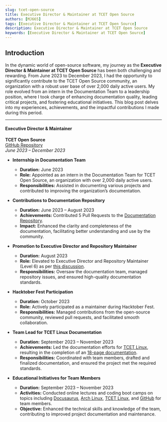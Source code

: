 ```yaml
---
slug: tcet-open-source
title: Executive Director & Maintainer at TCET Open Source
authors: [MJ665]
tags: [Executive Director & Maintainer at TCET Open Source]
description: Executive Director & Maintainer at TCET Open Source
keywords: [Executive Director & Maintainer at TCET Open Source]
---
```




## Introduction

In the dynamic world of open-source software, my journey as the **Executive Director & Maintainer at TCET Open Source** has been both challenging and rewarding. From June 2023 to December 2023, I had the opportunity to significantly contribute to the TCET Open Source community, an organization with a robust user base of over 2,000 daily active users. My role evolved from an intern in the Documentation Team to a leadership position, where I took charge of enhancing documentation quality, leading critical projects, and fostering educational initiatives. This blog post delves into my experiences, achievements, and the impactful contributions I made during this period.

---

<!-- truncate -->


#### Executive Director & Maintainer
**TCET Open Source**  
[GitHub Repository](https://github.com/tcet-opensource)  
*June 2023 – December 2023*

- **Internship in Documentation Team**  
  - **Duration:** June 2023  
  - **Role:** Appointed as an intern in the Documentation Team for TCET Open Source, an organization with over 2,000 daily active users.  
  - **Responsibilities:** Assisted in documenting various projects and contributed to improving the organization’s documentation.

- **Contributions to Documentation Repository**  
  - **Duration:** June 2023 – August 2023  
  - **Achievements:** Contributed 5 Pull Requests to the [Documentation Repository](https://github.com/tcet-opensource/documentation).  
  - **Impact:** Enhanced the clarity and completeness of the documentation, facilitating better understanding and use by the community.

- **Promotion to Executive Director and Repository Maintainer**  
  - **Duration:** August 2023  
  - **Role:** Elevated to Executive Director and Repository Maintainer (Level 6) as per [this discussion](https://github.com/orgs/tcet-opensource/discussions/3).  
  - **Responsibilities:** Oversaw the documentation team, managed repository issues, and ensured high-quality documentation standards.

- **Hacktober Fest Participation**  
  - **Duration:** October 2023  
  - **Role:** Actively participated as a maintainer during Hacktober Fest.  
  - **Responsibilities:** Managed contributions from the open-source community, reviewed pull requests, and facilitated smooth collaboration.

- **Team Lead for TCET Linux Documentation**  
  - **Duration:** September 2023 – November 2023  
  - **Achievements:** Led the documentation efforts for [TCET Linux](https://linux.tcetmumbai.in/), resulting in the completion of an [18-page documentation](https://opensource.tcetmumbai.in/docs/projects/tcet-linux/about-tcet-linux).  
  - **Responsibilities:** Coordinated with team members, drafted and finalized documentation, and ensured the project met the required standards.

- **Educational Initiatives for Team Members**  
  - **Duration:** September 2023 – November 2023  
  - **Activities:** Conducted online lectures and coding boot camps on topics including [Docusaurus](https://docusaurus.io/), [Arch Linux](https://www.archlinux.org/), [TCET Linux](https://linux.tcetmumbai.in/), and [GitHub](https://github.com/) for team members.  
  - **Objective:** Enhanced the technical skills and knowledge of the team, contributing to improved project documentation and maintenance.









